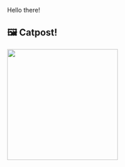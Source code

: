Hello there!



## 🖼️ Catpost!

<sub>
    <img src="https://cdn2.thecatapi.com/images/JoaoGWCwy.jpg" height="256">
</sub>

